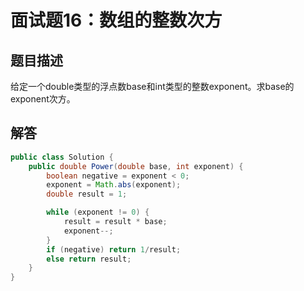# 面试题16：数组的整数次方

## 题目描述

给定一个double类型的浮点数base和int类型的整数exponent。求base的exponent次方。



## 解答

~~~java
public class Solution {
    public double Power(double base, int exponent) {
        boolean negative = exponent < 0;
        exponent = Math.abs(exponent);
        double result = 1;

        while (exponent != 0) {
            result = result * base;
            exponent--;
        }
        if (negative) return 1/result;
        else return result;
    }
}
~~~

